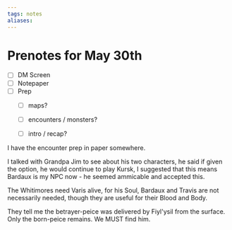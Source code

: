 ```yaml
---
tags: notes
aliases:
---
```


# Prenotes for May 30th
- [ ] DM Screen
- [ ] Notepaper
- [ ] Prep
	- [ ] maps?
	- [ ] encounters / monsters?
	- [ ] intro / recap?


I have the encounter prep in paper somewhere.

I talked with Grandpa Jim to see about his two characters, he said if given the option, he would continue to play Kursk, I suggested that this means Bardaux is my NPC now - he seemed ammicable and accepted this.

The Whitimores need Varis alive, for his Soul, Bardaux and Travis are not necessarily needed, though they are useful for their Blood and Body.

They tell me the betrayer-peice was delivered by Fiyl'ysil from the surface. Only the born-peice remains. We MUST find him.

